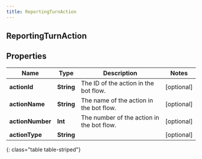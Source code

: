 ```yaml
---
title: ReportingTurnAction
---
```

## ReportingTurnAction

## Properties

|Name | Type | Description | Notes|
|------------ | ------------- | ------------- | -------------|
| **actionId** | **String** | The ID of the action in the bot flow. | [optional] |
| **actionName** | **String** | The name of the action in the bot flow. | [optional] |
| **actionNumber** | **Int** | The number of the action in the bot flow. | [optional] |
| **actionType** | **String** |  | [optional] |
{: class="table table-striped"}


